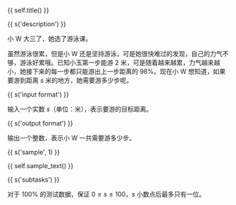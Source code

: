{{ self.title() }}

{{ s('description') }}

小 W 大三了，她选了游泳课。

虽然游泳很累，但是小 W 还是坚持游泳，可是她很快难过的发现，自己的力气不够，游泳好累哦。已知小玉第一步能游 $2$ 米，可是随着越来越累，力气越来越小，她接下来的每一步都只能游出上一步距离的 $98\%$。现在小 W 想知道，如果要游到距离 $s$ 米的地方，她需要游多少步呢。

{{ s('input format') }}

输入一个实数 $s$（单位：米），表示要游的目标距离。

{{ s('output format') }}

输出一个整数，表示小 W 一共需要游多少步。

{{ s('sample', 1) }}

{{ self.sample_text() }}

{{ s('subtasks') }}

对于 $100\%$ 的测试数据，保证 $0 \le s \le 100$，$s$ 小数点后最多只有一位。
